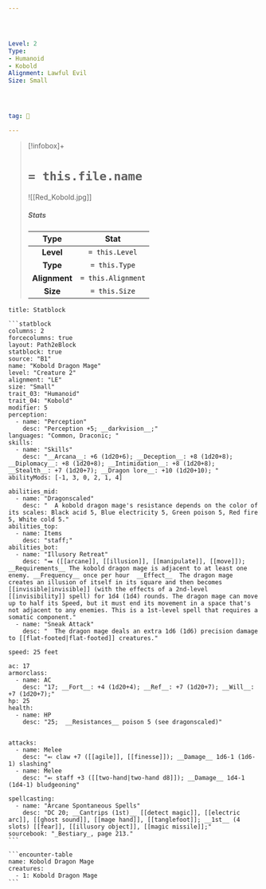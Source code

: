 ```yaml
---




Level: 2
Type:
- Humanoid
- Kobold
Alignment: Lawful Evil
Size: Small




tag: 👹

---
```


> [!infobox]+
> #  `= this.file.name`
> ![[Red_Kobold.jpg]]
> ##### Stats
> Type | Stat |
> :---:|:---:|
> **Level** | `= this.Level` |
> **Type** | `= this.Type` |
> **Alignment** | `= this.Alignment` |
> **Size** | `= this.Size` |



````ad-info
title: Statblock

```statblock
columns: 2
forcecolumns: true
layout: Path2eBlock
statblock: true
source: "B1"
name: "Kobold Dragon Mage"
level: "Creature 2"
alignment: "LE"
size: "Small"
trait_03: "Humanoid"
trait_04: "Kobold"
modifier: 5
perception:
  - name: "Perception"
    desc: "Perception +5; __darkvision__;"
languages: "Common, Draconic; "
skills:
  - name: "Skills"
    desc: "__Arcana__: +6 (1d20+6); __Deception__: +8 (1d20+8); __Diplomacy__: +8 (1d20+8); __Intimidation__: +8 (1d20+8); __Stealth__: +7 (1d20+7); __Dragon lore__: +10 (1d20+10); "
abilityMods: [-1, 3, 0, 2, 1, 4]

abilities_mid:
  - name: "Dragonscaled"
    desc: "  A kobold dragon mage's resistance depends on the color of its scales: Black acid 5, Blue electricity 5, Green poison 5, Red fire 5, White cold 5."
abilities_top:
  - name: Items
    desc: "staff;"
abilities_bot:
  - name: "Illusory Retreat"
    desc: "⬽ ([[arcane]], [[illusion]], [[manipulate]], [[move]]); __Requirements__ The kobold dragon mage is adjacent to at least one enemy. __Frequency__ once per hour  __Effect__  The dragon mage creates an illusion of itself in its square and then becomes [[invisible|invisible]] (with the effects of a 2nd-level [[invisibility]] spell) for 1d4 (1d4) rounds. The dragon mage can move up to half its Speed, but it must end its movement in a space that's not adjacent to any enemies. This is a 1st-level spell that requires a somatic component."
  - name: "Sneak Attack"
    desc: "  The dragon mage deals an extra 1d6 (1d6) precision damage to [[flat-footed|flat-footed]] creatures."

speed: 25 feet

ac: 17
armorclass:
  - name: AC
    desc: "17; __Fort__: +4 (1d20+4); __Ref__: +7 (1d20+7); __Will__: +7 (1d20+7);"
hp: 25
health:
  - name: HP
    desc: "25;  __Resistances__ poison 5 (see dragonscaled)"


attacks:
  - name: Melee
    desc: "⬻ claw +7 ([[agile]], [[finesse]]); __Damage__ 1d6-1 (1d6-1) slashing"
  - name: Melee
    desc: "⬻ staff +3 ([[two-hand|two-hand d8]]); __Damage__ 1d4-1 (1d4-1) bludgeoning"

spellcasting:
  - name: "Arcane Spontaneous Spells"
    desc: "DC 20; __Cantrips (1st)__ [[detect magic]], [[electric arc]], [[ghost sound]], [[mage hand]], [[tanglefoot]]; __1st__ (4 slots) [[fear]], [[illusory object]], [[magic missile]];"
sourcebook: "_Bestiary_, page 213."
```

```encounter-table
name: Kobold Dragon Mage
creatures:
  - 1: Kobold Dragon Mage
```

````


